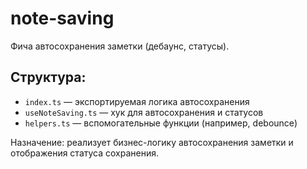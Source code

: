 # note-saving

Фича автосохранения заметки (дебаунс, статусы).

## Структура:

- `index.ts` — экспортируемая логика автосохранения
- `useNoteSaving.ts` — хук для автосохранения и статусов
- `helpers.ts` — вспомогательные функции (например, debounce)

Назначение: реализует бизнес-логику автосохранения заметки и отображения статуса сохранения.
